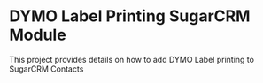 DYMO Label Printing SugarCRM Module
===================================

This project provides details on how to add DYMO Label printing to SugarCRM Contacts
